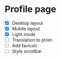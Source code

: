 # Profile page

- [x] Desktop layout
- [x] Mobile layout
- [x] Light mode
- [ ] Translation to pt/en
- [ ] Add favicon
- [ ] Style scrollbar
